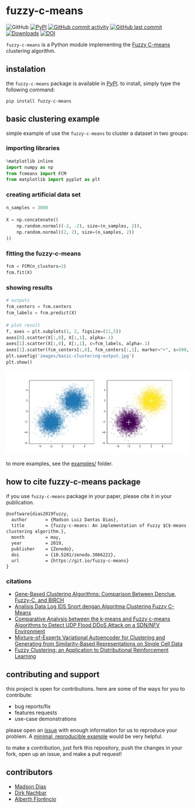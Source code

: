 # fuzzy-c-means

![GitHub](https://img.shields.io/github/license/omadson/fuzzy-c-means.svg)
[![PyPI](https://img.shields.io/pypi/v/fuzzy-c-means.svg)](http://pypi.org/project/fuzzy-c-means/)
[![GitHub commit activity](https://img.shields.io/github/commit-activity/w/omadson/fuzzy-c-means.svg)](https://github.com/omadson/fuzzy-c-means/pulse)
[![GitHub last commit](https://img.shields.io/github/last-commit/omadson/fuzzy-c-means.svg)](https://github.com/omadson/fuzzy-c-means/commit/master)
[![Downloads](https://pepy.tech/badge/fuzzy-c-means)](https://pepy.tech/project/fuzzy-c-means)
[![DOI](https://zenodo.org/badge/186457481.svg)](https://zenodo.org/badge/latestdoi/186457481)


`fuzzy-c-means` is a Python module implementing the [Fuzzy C-means][1] clustering algorithm.

## instalation
the `fuzzy-c-means` package is available in [PyPI](https://pypi.org/project/fuzzy-c-means/). to install, simply type the following command:
```
pip install fuzzy-c-means
```

## basic clustering example
simple example of use the `fuzzy-c-means` to cluster a dataset in two groups:

### importing libraries
```Python
%matplotlib inline
import numpy as np
from fcmeans import FCM
from matplotlib import pyplot as plt
```

### creating artificial data set
```Python
n_samples = 3000

X = np.concatenate((
    np.random.normal((-2, -2), size=(n_samples, 2)),
    np.random.normal((2, 2), size=(n_samples, 2))
))
```

### fitting the fuzzy-c-means
```Python
fcm = FCM(n_clusters=2)
fcm.fit(X)
```

### showing results
```Python
# outputs
fcm_centers = fcm.centers
fcm_labels = fcm.predict(X)

# plot result
f, axes = plt.subplots(1, 2, figsize=(11,5))
axes[0].scatter(X[:,0], X[:,1], alpha=.1)
axes[1].scatter(X[:,0], X[:,1], c=fcm_labels, alpha=.1)
axes[1].scatter(fcm_centers[:,0], fcm_centers[:,1], marker="+", s=500, c='w')
plt.savefig('images/basic-clustering-output.jpg')
plt.show()
```
<div align="center">
    <img src="https://raw.githubusercontent.com/omadson/fuzzy-c-means/master/examples/images/basic-clustering-output.jpg">
</div>

to more examples, see the [examples/](https://github.com/omadson/fuzzy-c-means/tree/master/examples) folder.


## how to cite fuzzy-c-means package
if you use `fuzzy-c-means` package in your paper, please cite it in your publication.
```
@software{dias2019fuzzy,
  author       = {Madson Luiz Dantas Dias},
  title        = {fuzzy-c-means: An implementation of Fuzzy $C$-means clustering algorithm.},
  month        = may,
  year         = 2019,
  publisher    = {Zenodo},
  doi          = {10.5281/zenodo.3066222},
  url          = {https://git.io/fuzzy-c-means}
}
```

### citations
 - [Gene-Based Clustering Algorithms: Comparison Between Denclue, Fuzzy-C, and BIRCH](https://doi.org/10.1177/1177932220909851)
 - [Analisis Data Log IDS Snort dengan Algoritma Clustering Fuzzy C-Means](https://doi.org/10.24843/MITE.2020.v19i01.P14)
 - [Comparative Analysis between the k-means and Fuzzy c-means Algorithms to Detect UDP Flood DDoS Attack on a SDN/NFV Environment](https://http://doi.org/10.5220/0010176201050112)
 - [Mixture-of-Experts Variational Autoencoder for Clustering and Generating from Similarity-Based Representations on Single Cell Data](https://arxiv.org/abs/1910.07763)
 - [Fuzzy Clustering: an Application to Distributional Reinforcement Learning](https://doi.org/10.34726/hss.2021.86783)


## contributing and support

this project is open for contributions. here are some of the ways for you to contribute:
 - bug reports/fix
 - features requests
 - use-case demonstrations

please open an [issue](https://github.com/omadson/fuzzy-c-means/issues) with enough information for us to reproduce your problem. A [minimal, reproducible example](https://stackoverflow.com/help/minimal-reproducible-example) would be very helpful.

to make a contribution, just fork this repository, push the changes in your fork, open up an issue, and make a pull request!

## contributors
 - [Madson Dias](https://github.com/omadson)
 - [Dirk Nachbar](https://github.com/dirknbr)
 - [Alberth Florêncio](https://github.com/zealberth)

[1]: https://doi.org/10.1016/0098-3004(84)90020-7
[2]: http://scikit-learn.org/
